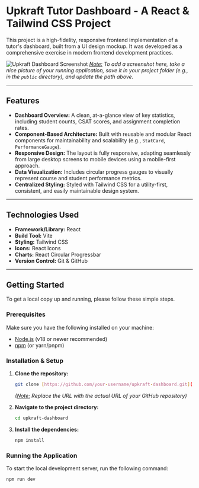 # Upkraft Tutor Dashboard - A React & Tailwind CSS Project

This project is a high-fidelity, responsive frontend implementation of a tutor's dashboard, built from a UI design mockup. It was developed as a comprehensive exercise in modern frontend development practices.

![Upkraft Dashboard Screenshot](<./path-to-your-screenshot.png>)
*<ins>Note:</ins> To add a screenshot here, take a nice picture of your running application, save it in your project folder (e.g., in the `public` directory), and update the path above.*

---

## Features

-   **Dashboard Overview:** A clean, at-a-glance view of key statistics, including student counts, CSAT scores, and assignment completion rates.
-   **Component-Based Architecture:** Built with reusable and modular React components for maintainability and scalability (e.g., `StatCard`, `PerformanceGauge`).
-   **Responsive Design:** The layout is fully responsive, adapting seamlessly from large desktop screens to mobile devices using a mobile-first approach.
-   **Data Visualization:** Includes circular progress gauges to visually represent course and student performance metrics.
-   **Centralized Styling:** Styled with Tailwind CSS for a utility-first, consistent, and easily maintainable design system.

---

## Technologies Used

-   **Framework/Library:** React
-   **Build Tool:** Vite
-   **Styling:** Tailwind CSS
-   **Icons:** React Icons
-   **Charts:** React Circular Progressbar
-   **Version Control:** Git & GitHub

---

## Getting Started

To get a local copy up and running, please follow these simple steps.

### Prerequisites

Make sure you have the following installed on your machine:
-   [Node.js](https://nodejs.org/) (v18 or newer recommended)
-   [npm](https://www.npmjs.com/) (or yarn/pnpm)

### Installation & Setup

1.  **Clone the repository:**
    ```sh
    git clone [https://github.com/your-username/upkraft-dashboard.git](https://github.com/your-username/upkraft-dashboard.git)
    ```
    *(<ins>Note:</ins> Replace the URL with the actual URL of your GitHub repository)*

2.  **Navigate to the project directory:**
    ```sh
    cd upkraft-dashboard
    ```

3.  **Install the dependencies:**
    ```sh
    npm install
    ```

### Running the Application

To start the local development server, run the following command:

```sh
npm run dev
